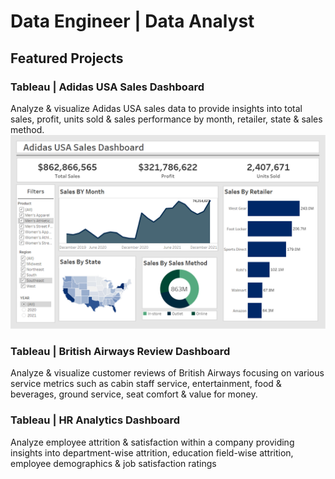 # Data Engineer | Data Analyst
## Featured Projects
### Tableau | Adidas USA Sales Dashboard
Analyze & visualize Adidas USA sales data to provide insights into total sales, profit, units sold & sales performance by month, retailer, state & sales method.
![](https://github.com/Ismailniazy/IsmailNiazy.github.io/blob/main/images/Adidas%20USA%20Sales%20Data.png)

### Tableau | British Airways Review Dashboard
Analyze & visualize customer reviews of British Airways focusing on various service metrics such as cabin staff service, entertainment, food & beverages, ground service, seat comfort & value for money.


### Tableau | HR Analytics Dashboard
Analyze employee attrition & satisfaction within a company providing insights into department-wise attrition, education field-wise attrition, employee demographics & job satisfaction ratings
